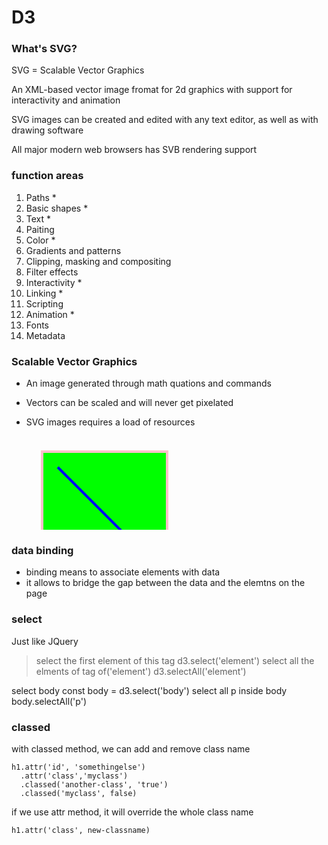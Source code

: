 # D3

### What's SVG?
SVG = Scalable Vector Graphics

An XML-based vector image fromat for 2d graphics with support for interactivity and animation

SVG images can be created and edited with any text editor, as well as with drawing software

All major modern web browsers has SVB rendering support

### function areas

1. Paths *
2. Basic shapes * 
3. Text * 
4. Paiting
5. Color * 
6. Gradients and patterns
7. Clipping, masking and compositing
8. Filter effects
9. Interactivity * 
10. Linking *
11. Scripting
12. Animation *
13. Fonts
14. Metadata

### Scalable Vector Graphics
- An image generated through math quations and commands
- Vectors can be scaled and will never get pixelated
- SVG images requires a load of resources

    <svg xmlns="http://www.w3.org/2000/svg" version="1.1">
      <rect x = '25' y='25' width='200' height='200' fill='lime' stroke-width='4' stroke='pink' /> // renctangle
      <cicle cx='125' cy='125' r='75' fill='orange' /> // cicle
      <polyline points=50, 150 50, 200 200, 200 200, 100 stroke='red' stroke-width='4' /> 
      <line x1='50' y1='50' x2='200' y2='200' stroke='blue' stroke-width='4' /> // line
    </svg>

### data binding

- binding means to associate elements with data
- it allows to bridge the gap between the data and the elemtns on  the page

### select 


Just like JQuery

> select the first element of this tag
    d3.select('element') 
> select all the elments of tag of('element')
    d3.selectAll('element')


select body 
const body = d3.select('body')
select all p inside body 
body.selectAll('p')

### classed

with classed method, we can add and remove class name

    h1.attr('id', 'somethingelse')
      .attr('class','myclass')
      .classed('another-class', 'true')
      .classed('myclass', false)
    
if we use attr method, it will override the whole class name

    h1.attr('class', new-classname)

